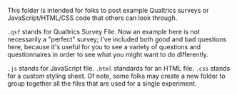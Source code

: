 This folder is intended for folks to post example Qualtrics surveys or JavaScript/HTML/CSS code that others can look through.

`.qsf` stands for Qualtrics Survey File. Now an example here is not necessarily a "perfect" survey; I've included both good and bad questions here, because it's useful for you to see a variety of questions and questionnaires in order to see what you might want to do differently.

`.js` stands for JavaScript file. `.html` standards for an HTML file. `.css` stands for a custom styling sheet. Of note, some folks may create a new folder to group together all the files that are used for a single experiment.
